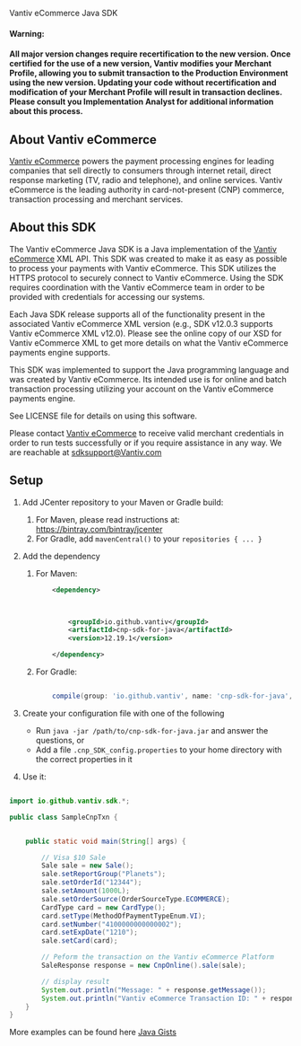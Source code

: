 Vantiv eCommerce Java SDK

#### Warning:
#### All major version changes require recertification to the new version. Once certified for the use of a new version, Vantiv modifies your Merchant Profile, allowing you to submit transaction to the Production Environment using the new version. Updating your code without recertification and modification of your Merchant Profile will result in transaction declines. Please consult you Implementation Analyst for additional information about this process.
About Vantiv eCommerce
------------
[Vantiv eCommerce](https://developer.vantiv.com/community/ecommerce) powers the payment processing engines for leading companies that sell directly to consumers through  internet retail, direct response marketing (TV, radio and telephone), and online services. Vantiv eCommerce is the leading authority in card-not-present (CNP) commerce, transaction processing and merchant services.


About this SDK
--------------
The Vantiv eCommerce Java SDK is a Java implementation of the [Vantiv eCommerce](https://developer.vantiv.com/community/ecommerce) XML API. This SDK was created to make it as easy as possible to process your payments with Vantiv eCommerce. This SDK utilizes the HTTPS protocol to securely connect to Vantiv eCommerce. Using the SDK requires coordination with the Vantiv eCommerce team in order to be provided with credentials for accessing our systems.

Each Java SDK release supports all of the functionality present in the associated Vantiv eCommerce XML version (e.g., SDK v12.0.3 supports Vantiv eCommerce XML v12.0). Please see the online copy of our XSD for Vantiv eCommerce XML to get more details on what the Vantiv eCommerce payments engine supports.

This SDK was implemented to support the Java programming language and was created by Vantiv eCommerce. Its intended use is for online and batch transaction processing utilizing your account on the Vantiv eCommerce payments engine.

See LICENSE file for details on using this software.

Please contact [Vantiv eCommerce](https://developer.vantiv.com/community/ecommerce) to receive valid merchant credentials in order to run tests successfully or if you require assistance in any way.  We are reachable at sdksupport@Vantiv.com

Setup
-----

1. Add JCenter repository to your Maven or Gradle build:
	1. For Maven, please read instructions at: https://bintray.com/bintray/jcenter
	2. For Gradle, add `mavenCentral()` to your `repositories { ... }`
2. Add the dependency
    1. For Maven:
        ```xml
            <dependency>

        

                <groupId>io.github.vantiv</groupId>
                <artifactId>cnp-sdk-for-java</artifactId>
                <version>12.19.1</version>

            </dependency>
        ```

    2. For Gradle:
        ```groovy

            compile(group: 'io.github.vantiv', name: 'cnp-sdk-for-java', version: '12.0.3')

        ```
        
3. Create your configuration file with one of the following
    * Run `java -jar /path/to/cnp-sdk-for-java.jar` and answer the questions, or
    * Add a file `.cnp_SDK_config.properties` to your home directory with the correct properties in it
4. Use it:

```java

import io.github.vantiv.sdk.*;

public class SampleCnpTxn {


    public static void main(String[] args) {

        // Visa $10 Sale
        Sale sale = new Sale();
        sale.setReportGroup("Planets");
        sale.setOrderId("12344");
        sale.setAmount(1000L);
        sale.setOrderSource(OrderSourceType.ECOMMERCE);
        CardType card = new CardType();
        card.setType(MethodOfPaymentTypeEnum.VI);
        card.setNumber("4100000000000002");
        card.setExpDate("1210");
        sale.setCard(card);

        // Peform the transaction on the Vantiv eCommerce Platform
        SaleResponse response = new CnpOnline().sale(sale);

        // display result
        System.out.println("Message: " + response.getMessage());
        System.out.println("Vantiv eCommerce Transaction ID: " + response.getCnpTxnId());
    }
}
```


More examples can be found here [Java Gists](https://gist.github.com/VantivSDK)

